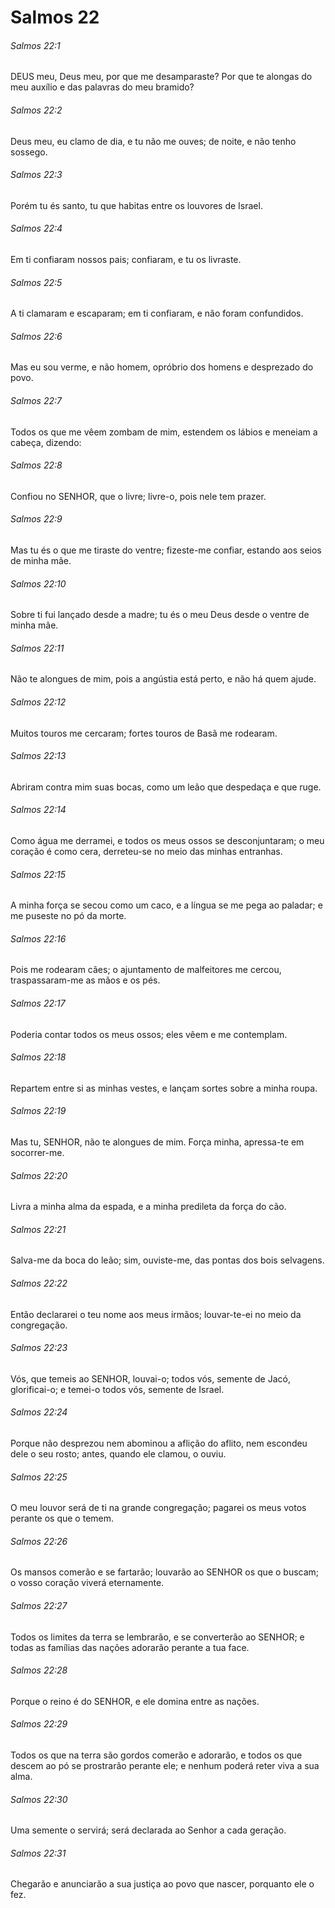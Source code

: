 # Salmos 22

###### Salmos 22:1

DEUS meu, Deus meu, por que me desamparaste? Por que te alongas do meu auxílio e das palavras do meu bramido?

###### Salmos 22:2

Deus meu, eu clamo de dia, e tu não me ouves; de noite, e não tenho sossego.

###### Salmos 22:3

Porém tu és santo, tu que habitas entre os louvores de Israel.

###### Salmos 22:4

Em ti confiaram nossos pais; confiaram, e tu os livraste.

###### Salmos 22:5

A ti clamaram e escaparam; em ti confiaram, e não foram confundidos.

###### Salmos 22:6

Mas eu sou verme, e não homem, opróbrio dos homens e desprezado do povo.

###### Salmos 22:7

Todos os que me vêem zombam de mim, estendem os lábios e meneiam a cabeça, dizendo:

###### Salmos 22:8

Confiou no SENHOR, que o livre; livre-o, pois nele tem prazer.

###### Salmos 22:9

Mas tu és o que me tiraste do ventre; fizeste-me confiar, estando aos seios de minha mãe.

###### Salmos 22:10

Sobre ti fui lançado desde a madre; tu és o meu Deus desde o ventre de minha mãe.

###### Salmos 22:11

Não te alongues de mim, pois a angústia está perto, e não há quem ajude.

###### Salmos 22:12

Muitos touros me cercaram; fortes touros de Basã me rodearam.

###### Salmos 22:13

Abriram contra mim suas bocas, como um leão que despedaça e que ruge.

###### Salmos 22:14

Como água me derramei, e todos os meus ossos se desconjuntaram; o meu coração é como cera, derreteu-se no meio das minhas entranhas.

###### Salmos 22:15

A minha força se secou como um caco, e a língua se me pega ao paladar; e me puseste no pó da morte.

###### Salmos 22:16

Pois me rodearam cães; o ajuntamento de malfeitores me cercou, traspassaram-me as mãos e os pés.

###### Salmos 22:17

Poderia contar todos os meus ossos; eles vêem e me contemplam.

###### Salmos 22:18

Repartem entre si as minhas vestes, e lançam sortes sobre a minha roupa.

###### Salmos 22:19

Mas tu, SENHOR, não te alongues de mim. Força minha, apressa-te em socorrer-me.

###### Salmos 22:20

Livra a minha alma da espada, e a minha predileta da força do cão.

###### Salmos 22:21

Salva-me da boca do leão; sim, ouviste-me, das pontas dos bois selvagens.

###### Salmos 22:22

Então declararei o teu nome aos meus irmãos; louvar-te-ei no meio da congregação.

###### Salmos 22:23

Vós, que temeis ao SENHOR, louvai-o; todos vós, semente de Jacó, glorificai-o; e temei-o todos vós, semente de Israel.

###### Salmos 22:24

Porque não desprezou nem abominou a aflição do aflito, nem escondeu dele o seu rosto; antes, quando ele clamou, o ouviu.

###### Salmos 22:25

O meu louvor será de ti na grande congregação; pagarei os meus votos perante os que o temem.

###### Salmos 22:26

Os mansos comerão e se fartarão; louvarão ao SENHOR os que o buscam; o vosso coração viverá eternamente.

###### Salmos 22:27

Todos os limites da terra se lembrarão, e se converterão ao SENHOR; e todas as famílias das nações adorarão perante a tua face.

###### Salmos 22:28

Porque o reino é do SENHOR, e ele domina entre as nações.

###### Salmos 22:29

Todos os que na terra são gordos comerão e adorarão, e todos os que descem ao pó se prostrarão perante ele; e nenhum poderá reter viva a sua alma.

###### Salmos 22:30

Uma semente o servirá; será declarada ao Senhor a cada geração.

###### Salmos 22:31

Chegarão e anunciarão a sua justiça ao povo que nascer, porquanto ele o fez.

